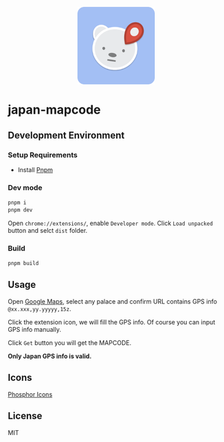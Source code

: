 <p align="center">
  <img width="180" src="./public/mapdoge.svg" alt="Map Doge logo">
</p>

# japan-mapcode

## Development Environment

### Setup Requirements

- Install [Pnpm](https://pnpm.io/installation)

### Dev mode

```bash
pnpm i
pnpm dev
```

Open `chrome://extensions/`, enable `Developer mode`. Click `Load unpacked` button and selct `dist` folder.

### Build

```bash
pnpm build
```

## Usage

Open [Google Maps](https://www.google.com/maps), select any palace and confirm URL contains GPS info `@xx.xxx,yy.yyyyy,15z`.

Click the extension icon, we will fill the GPS info. Of course you can input GPS info manually.

Click `Get` button you will get the MAPCODE.

**Only Japan GPS info is valid.**

## Icons

[Phosphor Icons](https://phosphoricons.com/)

## License

MIT

